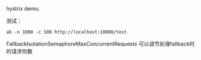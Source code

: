 hystrix demo.

测试：

```
ab -n 1000 -c 500 http://localhost:10080/test
```

FallbackIsolationSemaphoreMaxConcurrentRequests 可以调节处理fallback时的请求你数
